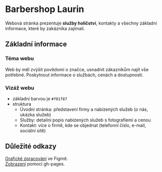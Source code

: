 # Barbershop Laurin
Webová stránka prezentuje **služby holičství**, kontakty a všechny základní informace, které by zakázníka zajímali.

## Základní informace
### Téma webu
Web by měl zvýšit povědomí o značce, usnadnit zákazníkům najít vše potřebné. Poskytnout informace o službách, cenách a dostupnosti.

### Vizáž webu 
* základní barvou je `#f01f87`
* struktura
  - Úvodní stránka: představení firmy a nabízených služeb (o nás, ukázka služeb)
  - Služby: detailní popis nabízených služeb s fotografiemi a cenou
  - Kontakt: více o firmě, kde se objednat (telefonní číslo, e-mail, sociální sítě)

## Důležité odkazy
[Grafické zpracování](https://www.figma.com/design/S6A4raMbptUk9pWv6uzfoH/Pra%C5%BE%C3%A1kov%C3%A1Nella?node-id=0-1&m=dev) ve Figmě.\
[Zobrazení]() pomocí gh-pages.
